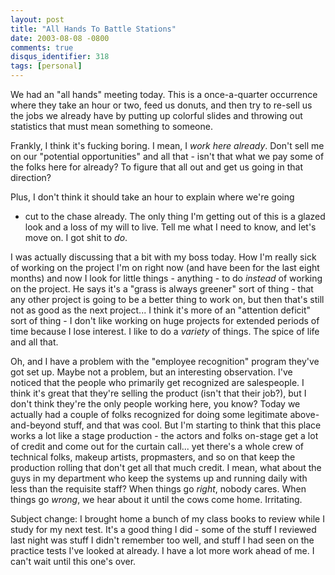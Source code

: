 ```yaml
---
layout: post
title: "All Hands To Battle Stations"
date: 2003-08-08 -0800
comments: true
disqus_identifier: 318
tags: [personal]
---
```

We had an "all hands" meeting today. This is a once-a-quarter occurrence
where they take an hour or two, feed us donuts, and then try to re-sell
us the jobs we already have by putting up colorful slides and throwing
out statistics that must mean something to someone.

 Frankly, I think it's fucking boring. I mean, I *work here already*.
Don't sell me on our "potential opportunities" and all that - isn't that
what we pay some of the folks here for already? To figure that all out
and get us going in that direction?

 Plus, I don't think it should take an hour to explain where we're going
- cut to the chase already. The only thing I'm getting out of this is a
glazed look and a loss of my will to live. Tell me what I need to know,
and let's move on. I got shit to *do*.

 I was actually discussing that a bit with my boss today. How I'm really
sick of working on the project I'm on right now (and have been for the
last eight months) and now I look for little things - anything - to do
*instead* of working on the project. He says it's a "grass is always
greener" sort of thing - that any other project is going to be a better
thing to work on, but then that's still not as good as the next
project... I think it's more of an "attention deficit" sort of thing - I
don't like working on huge projects for extended periods of time because
I lose interest. I like to do a *variety* of things. The spice of life
and all that.

 Oh, and I have a problem with the "employee recognition" program
they've got set up. Maybe not a problem, but an interesting observation.
I've noticed that the people who primarily get recognized are
salespeople. I think it's great that they're selling the product (isn't
that their job?), but I don't think they're the only people working
here, you know? Today we actually had a couple of folks recognized for
doing some legitimate above-and-beyond stuff, and that was cool. But I'm
starting to think that this place works a lot like a stage production -
the actors and folks on-stage get a lot of credit and come out for the
curtain call... yet there's a whole crew of technical folks, makeup
artists, propmasters, and so on that keep the production rolling that
don't get all that much credit. I mean, what about the guys in my
department who keep the systems up and running daily with less than the
requisite staff? When things go *right*, nobody cares. When things go
*wrong*, we hear about it until the cows come home. Irritating.

 Subject change: I brought home a bunch of my class books to review
while I study for my next test. It's a good thing I did - some of the
stuff I reviewed last night was stuff I didn't remember too well, and
stuff I had seen on the practice tests I've looked at already. I have a
lot more work ahead of me. I can't wait until this one's over.
